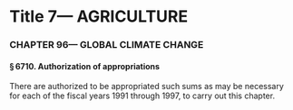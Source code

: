 
# Title 7— AGRICULTURE
### CHAPTER 96— GLOBAL CLIMATE CHANGE
#### § 6710. Authorization of appropriations

There are authorized to be appropriated such sums as may be necessary for each of the fiscal years 1991 through 1997, to carry out this chapter.
